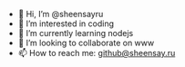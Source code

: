 - 👋 Hi, I’m @sheensayru
- 👀 I’m interested in coding
- 🌱 I’m currently learning nodejs
- 💞️ I’m looking to collaborate on www
- 📫 How to reach me: github@sheensay.ru

<!---
sheensayru/sheensayru is a ✨ special ✨ repository because its `README.md` (this file) appears on your GitHub profile.
You can click the Preview link to take a look at your changes.
--->
